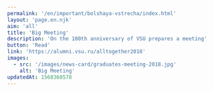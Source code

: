 ```yaml
---
permalink: '/en/important/bolshaya-vstrecha/index.html'
layout: 'page.en.njk'
aim: 'all'
title: 'Big Meeting'
description: 'On the 100th anniversary of VSU prepares a meeting'
button: 'Read'
link: 'https://alumni.vsu.ru/alltogether2018'
images:
  - src: '/images/news-card/graduates-meeting-2018.jpg'
    alt: 'Big Meeting'
updatedAt: 1568360578
---
```

